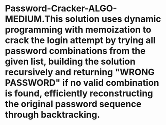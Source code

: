 # Password-Cracker-ALGO-MEDIUM.This solution uses dynamic programming with memoization to crack the login attempt by trying all password combinations from the given list, building the solution recursively and returning "WRONG PASSWORD" if no valid combination is found, efficiently reconstructing the original password sequence through backtracking.
